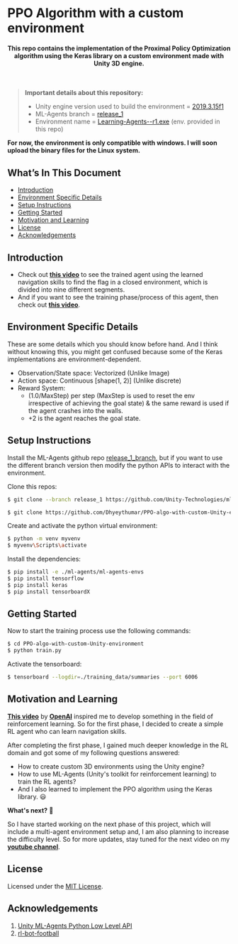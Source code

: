 # PPO Algorithm with a custom environment

<h4 align="center">
    This repo contains the implementation of the Proximal Policy Optimization algorithm using the Keras library on a custom environment made with Unity 3D engine.
</h4>
</br>

> **Important details about this repository:**
> - Unity engine version used to build the environment = [2019.3.15f1](https://unity3d.com/get-unity/download/archive)
> - ML-Agents branch = [release_1](https://github.com/Unity-Technologies/ml-agents/tree/release_1_branch)
> - Environment name = [Learning-Agents--r1.exe](https://github.com/Dhyeythumar/PPO-algo-with-custom-Unity-environment/tree/main/build_file) (env. provided in this repo)

**For now, the environment is only compatible with windows. I will soon upload the binary files for the Linux system.**


## What’s In This Document
- [Introduction](#introduction)
- [Environment Specific Details](#environment-specific-details)
- [Setup Instructions](#setup-instructions)
- [Getting Started](#getting-started)
- [Motivation and Learning](#motivation-and-learning)
- [License](#license)
- [Acknowledgements](#acknowledgements)


## Introduction
- Check out [**this video**](https://youtu.be/4vwZNTagHsQ) to see the trained agent using the learned navigation skills to find the flag in a closed environment, which is divided into nine different segments.
- And if you want to see the training phase/process of this agent, then check out [**this video**](https://youtu.be/eIp36b5lBVM).


## Environment Specific Details
These are some details which you should know before hand. And I think without knowing this, you might get confused because some of the Keras implementations are environment-dependent.

- Observation/State space: Vectorized     (Unlike Image)
- Action space: Continuous [shape(1, 2)]  (Unlike discrete)
- Reward System: 
    - (1.0/MaxStep) per step (MaxStep is used to reset the env irrespective of achieving the goal state) & the same reward is used if the agent crashes into the walls.
    - +2 is the agent reaches the goal state.


## Setup Instructions
Install the ML-Agents github repo [release_1_branch](https://github.com/Unity-Technologies/ml-agents/tree/release_1_branch), but if you want to use the different branch version then modify the python APIs to interact with the environment.

Clone this repos:
```bash
$ git clone --branch release_1 https://github.com/Unity-Technologies/ml-agents.git

$ git clone https://github.com/Dhyeythumar/PPO-algo-with-custom-Unity-environment.git
```

Create and activate the python virtual environment:
```bash
$ python -m venv myvenv
$ myvenv\Scripts\activate
```

Install the dependencies:
```bash
$ pip install -e ./ml-agents/ml-agents-envs
$ pip install tensorflow
$ pip install keras
$ pip install tensorboardX
```


## Getting Started
Now to start the training process use the following commands:
```bash
$ cd PPO-algo-with-custom-Unity-environment
$ python train.py
```

Activate the tensorboard:
```bash
$ tensorboard --logdir=./training_data/summaries --port 6006
```


## Motivation and Learning 
[**This video**](https://youtu.be/kopoLzvh5jY) by [**OpenAI**](https://openai.com/) inspired me to develop something in the field of reinforcement learning. So for the first phase, I decided to create a simple RL agent who can learn navigation skills. 

After completing the first phase, I gained much deeper knowledge in the RL domain and got some of my following questions answered:
- How to create custom 3D environments using the Unity engine?
- How to use ML-Agents (Unity's toolkit for reinforcement learning) to train the RL agents?
- And I also learned to implement the PPO algorithm using the Keras library. :smiley:

**What's next?** 🤔

So I have started working on the next phase of this project, which will include a multi-agent environment setup and, I am also planning to increase the difficulty level. So for more updates, stay tuned for the next video on my [**youtube channel**](https://www.youtube.com/channel/UCpKizIKSk8ga_LCI3e3GUig).

## License
Licensed under the [MIT License](./LICENSE).


## Acknowledgements
1. [Unity ML-Agents Python Low Level API](https://github.com/Unity-Technologies/ml-agents/blob/release_1_branch/docs/Python-API.md)
2. [rl-bot-football](https://github.com/ChintanTrivedi/rl-bot-football)
